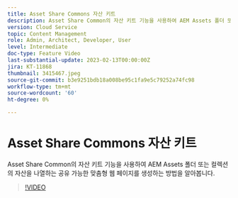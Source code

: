 ```yaml
---
title: Asset Share Commons 자산 키트
description: Asset Share Common의 자산 키트 기능을 사용하여 AEM Assets 폴더 또는 컬렉션의 자산을 나열하는 공유 가능한 맞춤형 웹 페이지를 생성하는 방법을 알아봅니다.
version: Cloud Service
topic: Content Management
role: Admin, Architect, Developer, User
level: Intermediate
doc-type: Feature Video
last-substantial-update: 2023-02-13T00:00:00Z
jira: KT-11868
thumbnail: 3415467.jpeg
source-git-commit: b3e9251bdb18a008be95c1fa9e5c79252a74fc98
workflow-type: tm+mt
source-wordcount: '60'
ht-degree: 0%

---
```



# Asset Share Commons 자산 키트

Asset Share Common의 자산 키트 기능을 사용하여 AEM Assets 폴더 또는 컬렉션의 자산을 나열하는 공유 가능한 맞춤형 웹 페이지를 생성하는 방법을 알아봅니다.

>[!VIDEO](https://video.tv.adobe.com/v/3415467?quality=12&learn=on)
